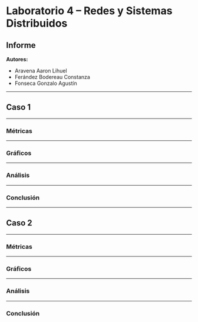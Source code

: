 # Laboratorio 4 – Redes y Sistemas Distribuidos

## Informe

**Autores:**

* Aravena Aaron Lihuel
* Ferández Bodereau Constanza
* Fonseca Gonzalo Agustín

---

## Caso 1

---
### Métricas
---
### Gráficos
---
### Análisis
---
### Conclusión
---

## Caso 2

---
### Métricas
---
### Gráficos
---
### Análisis
---
### Conclusión